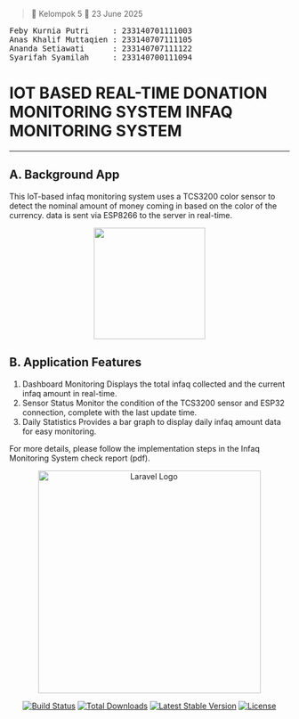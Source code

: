 >👥 Kelompok 5  📅 23 June 2025</strong>


<p align="center">
  
<pre>
Feby Kurnia Putri     : 233140701111003
Anas Khalif Muttaqien : 233140707111105
Ananda Setiawati      : 233140707111122
Syarifah Syamilah     : 233140700111094
</pre>

</p>


# IOT BASED REAL-TIME DONATION MONITORING SYSTEM INFAQ MONITORING SYSTEM

---
## **A. Background App**
                                                                                                              
This IoT-based infaq monitoring system uses a TCS3200 color sensor to detect the nominal amount 
of money coming in based on the color of the currency. data is sent via ESP8266 to the server in real-time.


<p align="center">
<img src="https://github.com/user-attachments/assets/1033bee5-5bdb-441b-8a55-f35702fe302a" width="200">
</p>


## **B. Application Features**
1. Dashboard Monitoring Displays the total infaq collected and the current infaq amount in real-time.
2. Sensor Status Monitor the condition of the TCS3200 sensor and ESP32 connection, complete with the last update time.
3. Daily Statistics Provides a bar graph to display daily infaq amount data for easy monitoring.


For more details, please follow the implementation steps in the Infaq Monitoring System check report (pdf).




<p align="center"><a href="https://laravel.com" target="_blank"><img src="https://raw.githubusercontent.com/laravel/art/master/logo-lockup/5%20SVG/2%20CMYK/1%20Full%20Color/laravel-logolockup-cmyk-red.svg" width="400" alt="Laravel Logo"></a></p>

<p align="center">
<a href="https://github.com/laravel/framework/actions"><img src="https://github.com/laravel/framework/workflows/tests/badge.svg" alt="Build Status"></a>
<a href="https://packagist.org/packages/laravel/framework"><img src="https://img.shields.io/packagist/dt/laravel/framework" alt="Total Downloads"></a>
<a href="https://packagist.org/packages/laravel/framework"><img src="https://img.shields.io/packagist/v/laravel/framework" alt="Latest Stable Version"></a>
<a href="https://packagist.org/packages/laravel/framework"><img src="https://img.shields.io/packagist/l/laravel/framework" alt="License"></a>
</p>


